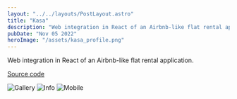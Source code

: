 ```yaml
---
layout: "../../layouts/PostLayout.astro"
title: "Kasa"
description: "Web integration in React of an Airbnb-like flat rental application."
pubDate: "Nov 05 2022"
heroImage: "/assets/kasa_profile.png"
---
```


Web integration in React of an Airbnb-like flat rental application.

[Source code](https://github.com/evafriana/evaafriana_11_05112021)

![Gallery](/assets/kasa_gallery.png)
![Info](/assets/kasa_info.png)
![Mobile](/assets/kasa_mob.png)
